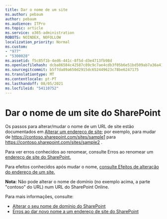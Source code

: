 ```yaml
---
title: Dar o nome de um site
ms.author: pebaum
author: pebaum
ms.audience: ITPro
ms.topic: article
ms.service: o365-administration
ROBOTS: NOINDEX, NOFOLLOW
localization_priority: Normal
ms.custom:
- "977"
- "5300028"
ms.assetid: f5c85f1b-4ed6-441c-8f5d-d3e4713fb98d
ms.openlocfilehash: dcba86584c42587c89c9c7ae4cdb3f05b6e51bd509ab7a36a41de2ac00f8f391
ms.sourcegitcommit: b5f7da89a650d2915dc652449623c78be6247175
ms.translationtype: MT
ms.contentlocale: pt-PT
ms.lasthandoff: 08/05/2021
ms.locfileid: "54110752"
---
```

# <a name="rename-a-sharepoint-site"></a>Dar o nome de um site do SharePoint

Os passos para alterar/mudar o nome de um URL de site estão documentados em [Alterar um endereço de site](https://docs.microsoft.com/sharepoint/change-site-address); por exemplo, para mudar de https://contoso.sharepoint.com/sites/sample1 para https://contoso.sharepoint.com/sites/sample2 .

Para ver erros conhecidos ao renomear, consulte Erros ao renomear um [endereço de site do SharePoint.](https://support.office.com/article/errors-when-you-rename-a-sharepoint-site-address-165b7c11-1325-4813-b160-ecbe87bc1a86)

Para efeitos conhecidos após mudar o nome, [consulte Efeitos de alteração do endereço de um site.](https://docs.microsoft.com/sharepoint/change-site-address#effects-of-changing-a-site-address)

**Nota:** Não pode alterar o nome de domínio (no exemplo acima, a parte "contoso" do URL) num URL do SharePoint Online. 

Para mais informações, consulte:

- [Alterar o seu nome de domínio do SharePoint](https://go.microsoft.com/fwlink/?Linkid=2018696)
- [Erros ao dar novo nome a um endereço de site do SharePoint](https://support.office.com/article/errors-when-you-rename-a-sharepoint-site-address-165b7c11-1325-4813-b160-ecbe87bc1a86)
